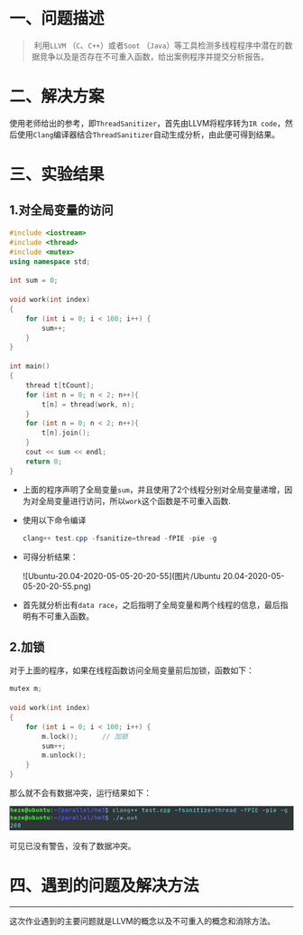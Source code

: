 # 一、问题描述


> ​		利用`LLVM` （`C`、`C++`）或者`Soot` （`Java`）等工具检测多线程程序中潜在的数据竞争以及是否存在不可重入函数，给出案例程序并提交分析报告。



# 二、解决方案


​		使用老师给出的参考，即`ThreadSanitizer`，首先由LLVM将程序转为`IR code`，然后使用`Clang`编译器结合`ThreadSanitizer`自动生成分析，由此便可得到结果。



# 三、实验结果


## 1.对全局变量的访问

```c++
#include <iostream> 
#include <thread>
#include <mutex>
using namespace std;
 
int sum = 0;

void work(int index)
{
	for (int i = 0; i < 100; i++) {
		sum++;
	}
}

int main()
{
	thread t[tCount];
	for (int n = 0; n < 2; n++){
		t[n] = thread(work, n);
    }
	for (int n = 0; n < 2; n++){
		t[n].join();
	}
	cout << sum << endl;
	return 0;
}

```

- 上面的程序声明了全局变量`sum`，并且使用了2个线程分别对全局变量递增，因为对全局变量进行访问，所以`work`这个函数是不可重入函数.

- 使用以下命令编译

  ```powershell
  clang++ test.cpp -fsanitize=thread -fPIE -pie -g
  ```

- 可得分析结果：


  ![Ubuntu-20.04-2020-05-05-20-20-55](图片/Ubuntu 20.04-2020-05-05-20-20-55.png)
  

- 首先就分析出有`data race`，之后指明了全局变量和两个线程的信息，最后指明有不可重入函数。

## 2.加锁

对于上面的程序，如果在线程函数访问全局变量前后加锁，函数如下：

```c++
mutex m;

void work(int index)
{
	for (int i = 0; i < 100; i++) {
		m.lock();      // 加锁
		sum++;
		m.unlock();    
	}
}
```

那么就不会有数据冲突，运行结果如下：

![2](图片/2.PNG)

可见已没有警告，没有了数据冲突。





# 四、遇到的问题及解决方法

---

这次作业遇到的主要问题就是LLVM的概念以及不可重入的概念和消除方法。
